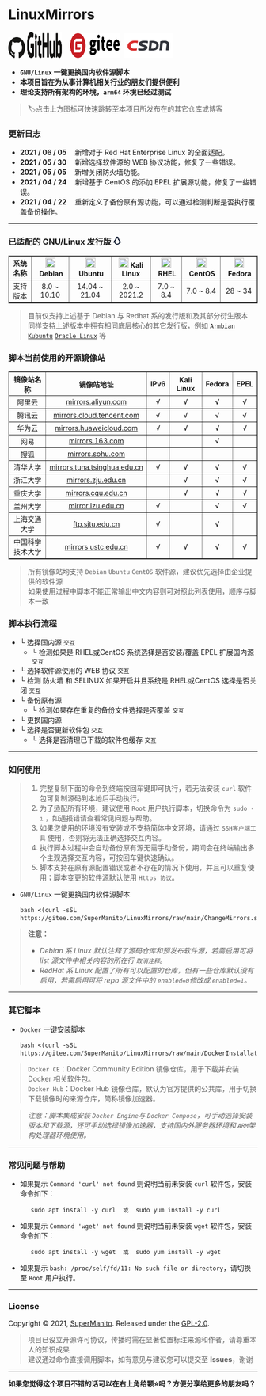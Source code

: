 # LinuxMirrors
<a href="https://github.com/SuperManito/LinuxMirrors"><img src="./icon/github-1.svg" width="34" height="42"></a>
<a href="https://github.com/SuperManito/LinuxMirrors"><img src="./icon/github-2.svg" width="70" height="52"></a>
ㅤ<a href="https://gitee.com/SuperManito/LinuxMirrors"><img src="./icon/gitee.svg" width="100" height="50"/></a>
&nbsp;<a href="https://blog.csdn.net/u013246692/article/details/113124295"><img src="./icon/csdn.png" width="100" height="50"/></a>
- __`GNU/Linux` 一键更换国内软件源脚本__
- __本项目旨在为从事计算机相关行业的朋友们提供便利__
- __理论支持所有架构的环境，`arm64` 环境已经过测试__
> 🏷️点击上方图标可快速跳转至本项目所发布在的其它仓库或博客

### 更新日志
- __2021 / 06 / 05__
ㅤ新增对于 Red Hat Enterprise Linux 的全面适配。
- __2021 / 05 / 30__
ㅤ新增选择软件源的 WEB 协议功能，修复了一些错误。
- __2021 / 05 / 05__
ㅤ新增关闭防火墙功能。
- __2021 / 04 / 24__
ㅤ新增基于 CentOS 的添加 EPEL 扩展源功能，修复了一些错误。
- __2021 / 04 / 22__
ㅤ重新定义了备份原有源功能，可以通过检测判断是否执行覆盖备份操作。

***

### 已适配的 GNU/Linux 发行版 <img src="./icon/linux.svg" width="16" height="16" alt="Linux Logo"/>
<table border="1">
   <tr align="center">
        <th>系统名称</th>
        <th><a href="https://www.debian.org"><img src="https://gitee.com/SuperManito/LinuxMirrors/raw/main/icon/debian.svg" width="20" height="20"/></a>&nbsp;Debian</th>
        <th><a href="https://cn.ubuntu.com"><img src="https://gitee.com/SuperManito/LinuxMirrors/raw/main/icon/ubuntu.svg" width="20" height="20"/></a>&nbsp;Ubuntu</th>
        <th><a href="https://www.kali.org"><img src="https://gitee.com/SuperManito/LinuxMirrors/raw/main/icon/kali.svg" width="20" height="20"/></a>&nbsp;Kali Linux</th>
        <th><a href="https://www.redhat.com/zhtechnologies/linux-platforms/enterprise-linux"><img src="https://gitee.com/SuperManito/LinuxMirrors/raw/main/icon/redhat.svg" width="20" height="20"/></a>&nbsp;RHEL</th>
        <th><a href="https://www.centos.org"><img src="https://gitee.com/SuperManito/LinuxMirrors/raw/main/icon/centos.svg" width="20" height="20"/></a>&nbsp;CentOS</th>
        <th><a href="https://getfedora.org/zh_Hans_CN"><img src="https://gitee.com/SuperManito/LinuxMirrors/raw/main/icon/fedora.ico" width="20" height="20"/></a>&nbsp;Fedora</th>
   </tr>
   <tr align="center">
        <td>支持版本</td>
        <td>8.0 ~ 10.10</td>
        <td>14.04 ~ 21.04</td>
        <td>2.0 ~ 2021.2</td>
        <td>7.0 ~ 8.4</td>
        <td>7.0 ~ 8.4</td>
        <td>28 ~ 34</td>
    </tr>
</table>

> 目前仅支持上述基于 Debian 与 Redhat 系的发行版和及其部分衍生版本 \
> 同样支持上述版本中拥有相同底层核心的其它发行版，例如 [`Armbian`](https://www.armbian.com) [`Kubuntu`](https://kubuntu.org) [`Oracle Linux`](https://www.oracle.com/cn/technical-resources) 等

### 脚本当前使用的开源镜像站
<table border="1">
   <tr align="center">
        <th>镜像站名称</th>
        <th>镜像站地址</th>
        <th>IPv6</th>
        <th>Kali Linux</th>
        <th>Fedora</th>
        <th>EPEL</th>
   </tr>
   <tr align="center">
        <td>阿里云</td>
        <td><a href="https://developer.aliyun.com/special/mirrors/notice">mirrors.aliyun.com</a></td>
        <td>√</td>
        <td>√</td>
        <td>√</td>
        <td>√</td>
    </tr>
   <tr align="center">
        <td>腾讯云</td>
        <td><a href="https://mirrors.cloud.tencent.com">mirrors.cloud.tencent.com</a></td>
        <td>√</td>
        <td>√</td>
        <td>√</td>
        <td>√</td>
    </tr>
    <tr align="center">
        <td>华为云</td>
        <td><a href="https://mirrors.huaweicloud.com">mirrors.huaweicloud.com</a></td>
        <td>√</td>
        <td>√</td>
        <td>√</td>
        <td>√</td>
    </tr>
    <tr align="center">
        <td>网易</td>
        <td><a href="https://mirrors.163.com">mirrors.163.com</a></td>
        <td></td>
        <td></td>
        <td>√</td>
        <td></td>
    </tr>
    <tr align="center">
        <td>搜狐</td>
        <td><a href="https://mirrors.sohu.com">mirrors.sohu.com</a></td>
        <td></td>
        <td></td>
        <td></td>
        <td></td>
    </tr>
    <tr align="center">
        <td>清华大学</td>
        <td><a href="https://mirrors.tuna.tsinghua.edu.cn">mirrors.tuna.tsinghua.edu.cn</a></td>
        <td>√</td>
        <td>√</td>
        <td>√</td>
        <td>√</td>
    </tr>
    <tr align="center">
        <td>浙江大学</td>
        <td><a href="https://mirrors.zju.edu.cn">mirrors.zju.edu.cn</a></td>
        <td></td>
        <td>√</td>
        <td>√</td>
        <td>√</td>
    </tr>
    <tr align="center">
        <td>重庆大学</td>
        <td><a href="https://mirrors.cqu.edu.cn">mirrors.cqu.edu.cn</a></td>
        <td></td>
        <td>√</td>
        <td>√</td>
        <td>√</td>
    </tr>
    <tr align="center">
        <td>兰州大学</td>
        <td><a href="https://mirror.lzu.edu.cn">mirror.lzu.edu.cn</a></td>
        <td>√</td>
        <td></td>
        <td>√</td>
        <td>√</td>
    </tr>
    <tr align="center">
        <td>上海交通大学</td>
        <td><a href="https://ftp.sjtu.edu.cn">ftp.sjtu.edu.cn</a></td>
        <td>√</td>
        <td></td>
        <td>√</td>
        <td></td>
    </tr>
    <tr align="center">
        <td>中国科学技术大学</td>
        <td><a href="https://mirrors.ustc.edu.cn">mirrors.ustc.edu.cn</a></td>
        <td>√</td>
        <td>√</td>
        <td>√</td>
        <td>√</td>
    </tr>
</table>

> 所有镜像站均支持 `Debian` `Ubuntu` `CentOS` 软件源，建议优先选择由企业提供的软件源\
> 如果使用过程中脚本不能正常输出中文内容则可对照此列表使用，顺序与脚本一致

### 脚本执行流程
- └ 选择国内源 `交互`
  - └ 检测如果是 RHEL或CentOS 系统选择是否安装/覆盖 EPEL 扩展国内源 `交互`
- └ 选择软件源使用的 WEB 协议 `交互`
- └ 检测 防火墙 和 SELINUX 如果开启并且系统是 RHEL或CentOS 选择是否关闭 `交互`
- └ 备份原有源
  - └ 检测如果存在重复的备份文件选择是否覆盖 `交互`
- └ 更换国内源
- └ 选择是否更新软件包 `交互`
  - └ 选择是否清理已下载的软件包缓存 `交互`

***

### 如何使用
> 1. 完整复制下面的命令到终端按回车键即可执行，若无法安装 `curl` 软件包可复制源码到本地后手动执行。
> 2. 为了适配所有环境，建议使用 `Root` 用户执行脚本，切换命令为 `sudo -i` ，如遇报错请查看常见问题与帮助。
> 3. 如果您使用的环境没有安装或不支持简体中文环境，请通过 `SSH客户端工具` 使用，否则将无法正确选择交互内容。
> 4. 执行脚本过程中会自动备份原有源无需手动备份，期间会在终端输出多个主观选择交互内容，可按回车键快速确认。
> 5. 脚本支持在原有源配置错误或者不存在的情况下使用，并且可以重复使用；脚本变更的软件源默认使用 `Https 协议`。

- `GNU/Linux` 一键更换国内软件源脚本

      bash <(curl -sSL https://gitee.com/SuperManito/LinuxMirrors/raw/main/ChangeMirrors.sh)

> __注意：__
> - _Debian 系 Linux 默认注释了源码仓库和预发布软件源，若需启用可将 list 源文件中相关内容的所在行 `取消注释`。_
> - _RedHat 系 Linux 配置了所有可以配置的仓库，但有一些仓库默认没有启用，若需启用可将 repo 源文件中的 `enabled=0`修改成 `enabled=1`。_

***

### 其它脚本
- `Docker` 一键安装脚本

      bash <(curl -sSL https://gitee.com/SuperManito/LinuxMirrors/raw/main/DockerInstallation.sh)

> `Docker CE`：Docker Community Edition 镜像仓库，用于下载并安装 Docker 相关软件包。\
> `Docker Hub`：Docker Hub 镜像仓库，默认为官方提供的公共库，用于切换下载镜像时的来源仓库，简称镜像加速器。

> _注意：脚本集成安装 `Docker Engine`与 `Docker Compose`，可手动选择安装版本和下载源，还可手动选择镜像加速器，支持国内外服务器环境和 `ARM`架构处理器环境使用。_

***

### 常见问题与帮助
- 如果提示 `Command 'curl' not found` 则说明当前未安装 `curl` 软件包，安装命令如下：

         sudo apt install -y curl  或  sudo yum install -y curl

- 如果提示 `Command 'wget' not found` 则说明当前未安装 `wget` 软件包，安装命令如下：

         sudo apt install -y wget  或  sudo yum install -y wget

- 如果提示 `bash: /proc/self/fd/11: No such file or directory`，请切换至 `Root` 用户执行。

***

### License
Copyright © 2021, [SuperManito](https://github.com/SuperManito). Released under the [GPL-2.0](https://github.com/SuperManito/LinuxMirrors/blob/main/LICENSE).
> 项目已设立开源许可协议，传播时需在显著位置标注来源和作者，请尊重本人的知识成果\
> 建议通过命令直接调用脚本，如有意见与建议您可以提交至 __Issues__，谢谢

***

__如果您觉得这个项目不错的话可以在右上角给颗⭐吗？方便分享给更多的朋友吗？__

